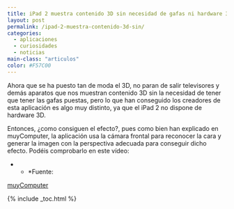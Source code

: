 ```yaml
---
title: iPad 2 muestra contenido 3D sin necesidad de gafas ni hardware 3d
layout: post
permalink: /ipad-2-muestra-contenido-3d-sin/
categories:
  - aplicaciones
  - curiosidades
  - noticias
main-class: "articulos"
color: #F57C00
---
```

<div class="iconews">
</div>

Ahora que se ha puesto tan de moda el 3D, no paran de salir televisores y demás aparatos que nos muestran contenido 3D sin la necesidad de tener que tener las gafas puestas, pero lo que han conseguido los creadores de esta aplicación es algo muy distinto, ya que el iPad 2 no dispone de hardware 3D.  

<!--ad-->

Entonces, ¿como consiguen el efecto?, pues como bien han explicado en muyComputer, la aplicación usa la cámara frontal para reconocer la cara y generar la imagen con la perspectiva adecuada para conseguir dicho efecto. Podéis comprobarlo en este vídeo:



* * *Fuente:


[muyComputer][1]</p>



 [1]: http://www.muycomputer.com/2011/04/12/ipad-2-mostrando-contenidos-3d-sin-necesidad-de-gafas

{% include _toc.html %}
